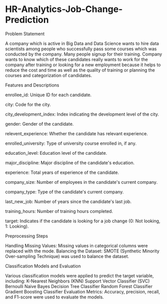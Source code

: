 # HR-Analytics-Job-Change-Prediction
Problem Statement

A company which is active in Big Data and Data Science wants to hire data scientists among people who successfully pass some courses which was conducted by the company. Many people signup for their training. Company wants to know which of these candidates really wants to work for the company after training or looking for a new employment because it helps to reduce the cost and time as well as the quality of training or planning the courses and categorization of candidates.


Features and Descriptions



enrollee_id: Unique ID for each candidate.

city: Code for the city.

city_development_index: Index indicating the development level of the city.

gender: Gender of the candidate.

relevent_experience: Whether the candidate has relevant experience.

enrolled_university: Type of university course enrolled in, if any.

education_level: Education level of the candidate.

major_discipline: Major discipline of the candidate's education.

experience: Total years of experience of the candidate.

company_size: Number of employees in the candidate's current company.

company_type: Type of the candidate's current company.

last_new_job: Number of years since the candidate's last job.

training_hours: Number of training hours completed.

target: Indicates if the candidate is looking for a job change (0: Not looking, 1: Looking).

Preprocessing Steps


Handling Missing Values: Missing values in categorical columns were replaced with the mode.
Balancing the Dataset: SMOTE (Synthetic Minority Over-sampling Technique) was used to balance the dataset.


Classification Models and Evaluation


Various classification models were applied to predict the target variable, including:
K-Nearest Neighbors (KNN)
Support Vector Classifier (SVC)
Bernoulli Naive Bayes
Decision Tree Classifier
Random Forest Classifier
Gradient Boosting Classifier
Evaluation Metrics: Accuracy, precision, recall, and F1-score were used to evaluate the models.
